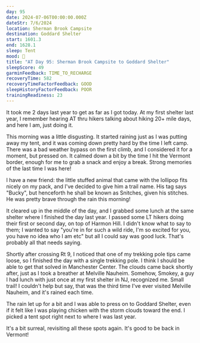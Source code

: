 ```yaml
---
day: 95
date: 2024-07-06T00:00:00.000Z
dateStr: 7/6/2024
location: Sherman Brook Campsite
destination: Goddard Shelter
start: 1601.3
end: 1628.1
sleep: Tent
mood: 🙂
title: "AT Day 95: Sherman Brook Campsite to Goddard Shelter"
sleepScore: 49
garminFeedback: TIME_TO_RECHARGE
recoveryTime: 582
recoveryTimeFactorFeedback: GOOD
sleepHistoryFactorFeedback: POOR
trainingReadiness: 23
---
```

It took me 2 days last year to get as far as I got today. At my first shelter last year, I remember hearing AT thru hikers talking about hiking 20+ mile days, and here I am, just doing it.

This morning was a little disgusting. It started raining just as I was putting away my tent, and it was coming down pretty hard by the time I left camp. There was a bad weather bypass on the first climb, and I considered it for a moment, but pressed on. It calmed down a bit by the time I hit the Vermont border, enough for me to grab a snack and enjoy a break. Strong memories of the last time I was here!

I have a new friend: the little stuffed animal that came with the lollipop fits nicely on my pack, and I've decided to give him a trail name. His tag says "Bucky", but henceforth he shall be known as Snitches, given his stitches. He was pretty brave through the rain this morning!

It cleared up in the middle of the day, and I grabbed some lunch at the same shelter where I finished the day last year. I passed some LT hikers doing their first or second day, on top of Harmon Hill. I didn't know what to say to them; I wanted to say "you're in for such a wild ride, I'm so excited for you, you have no idea who I am etc" but all I could say was good luck. That's probably all that needs saying.

Shortly after crossing Rt 9, I noticed that one of my trekking pole tips came loose, so I finished the day with a single trekking pole. I think I should be able to get that solved in Manchester Center. The clouds came back shortly after, just as I took a breather at Melville Nauheim. Somehow, Smokey, a guy I had lunch with just once at my first shelter in NJ, recognized me. Small trail! I couldn't help but say, that was the third time I've ever visited Melville Nauheim, and it's rained each time.

The rain let up for a bit and I was able to press on to Goddard Shelter, even if it felt like I was playing chicken with the storm clouds toward the end. I picked a tent spot right next to where I was last year.

It's a bit surreal, revisiting all these spots again. It's good to be back in Vermont!
